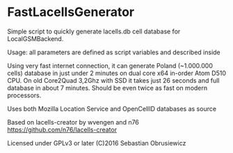 # FastLacellsGenerator
Simple script to quickly generate lacells.db cell database for LocalGSMBackend.

Usage: all parameters are defined as script variables and described inside

Using very fast internet connection, it can generate Poland (~1.000.000 cells) database in just under 2 minutes on dual core x64 in-order Atom D510 CPU.
On old Core2Quad 3,2Ghz with SSD it takes just 26 seconds and full database in about 7 minutes.
Should be even twice as fast on modern processors.

Uses both Mozilla Location Service and OpenCellID databases as source

Based on lacells-creator by wvengen and n76
https://github.com/n76/lacells-creator

Licensed under GPLv3 or later
(C)2016 Sebastian Obrusiewicz



